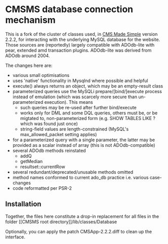 # CMSMS database connection mechanism
This is a fork of the cluster of classes used, in [CMS Made Simple](http://cmsmadesimple.org) version 2.2.2, for interacting with the underlying MySQL database for the website.
Those sources are (reportedly) largely compatible with ADOdb-lite with pear, extended amd transaction plugins. ADOdb-lite was derived from ADOdb around 2004.

The changes here are:
* various small optimisations
* uses 'native' functionality in Mysqlnd where possible and helpful
* execute() always returns an object, which may be an empty-result class
* parameterized queries use the MySQLi prepare/[bind/]execute process instead of emulation (which was scarcely more secure than un-parameterized execution). This means
  * such queries may be re-used after further bind/execute
  * works only for DML and some DQL queries, others must be, or be migtated to, non-parameterized form (e.g. SHOW TABLES LIKE ? which was found just once)
  * string-field values are length-constrained (MySQL's max_allowed_packet setting applies)
* for a parameterized query with a single parameter, the latter may be provided as a scalar instead of array (this is not ADOdb-compatible) 
* several ADOdb methods reinstated
  * addQ
  * getMedian
  * resultset::currentRow
* several redundant/deprecated/unusable methods omitted
* method names conformed to current ado_db practice i.e. various case-changes 
* code reformatted per PSR-2
## Installation
Together, the files here constitute a drop-in replacement for all files in the folder [[CMSMS root directory]]/lib/classes/Database

Optionally, you can apply the patch CMSApp-2.2.2.diff to clean up the interface.
